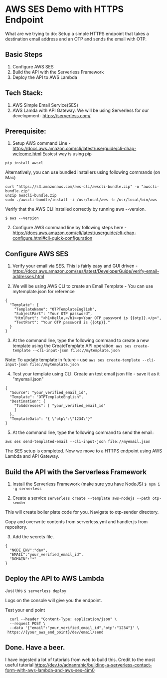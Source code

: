 # AWS SES Demo with HTTPS Endpoint

What are we trying to do: Setup a simple HTTPS endpoint that takes a destination email address and an OTP and sends the email with OTP.

## Basic Steps
1. Configure AWS SES
2. Build the API with the Serverless Framework
3. Deploy the API to AWS Lambda

## Tech Stack:
1. AWS Simple Email Service(SES)
2. AWS Lamda with API Gateway. We will be using Serverless for our development- https://serverless.com/

## Prerequisite: 
1. Setup AWS command Line - https://docs.aws.amazon.com/cli/latest/userguide/cli-chap-welcome.html
Easiest way is using pip

`pip install awscl`

Alternatively, you can use bundled installers using following commands (on Mac)
```
curl "https://s3.amazonaws.com/aws-cli/awscli-bundle.zip" -o "awscli-bundle.zip"
unzip awscli-bundle.zip
sudo ./awscli-bundle/install -i /usr/local/aws -b /usr/local/bin/aws
```
Verify that the AWS CLI installed correctly by running aws --version.

```$ aws --version```

2. Configure AWS command line by following steps here - https://docs.aws.amazon.com/cli/latest/userguide/cli-chap-configure.html#cli-quick-configuration

## Configure AWS SES
1. Verify your email via SES. This is fairly easy and GUI driven - https://docs.aws.amazon.com/ses/latest/DeveloperGuide/verify-email-addresses.html

2. We will be using AWS CLI to create an Email Template - You can use mytemplate.json for reference

```
{
  "Template": {
    "TemplateName": "OTPTemplateEnglish",
    "SubjectPart": "Your OTP password",
    "HtmlPart": "<h1>Hello,</h1><p>Your OTP password is {{otp}}.</p>",
    "TextPart": "Your OTP password is {{otp}}."
  }
}
```
3. At the command line, type the following command to create a new template using the CreateTemplate API operation: 
`aws ses create-template --cli-input-json file://mytemplate.json`

Note: To update template in future - use `aws ses create-template --cli-input-json file://mytemplate.json` 

4. Test your template using CLI. Create an test email json file - save it as it "myemail.json"

````
{
  "Source": "your_verified_email_id",
  "Template": "OTPTemplateEnglish",
  "Destination": {
    "ToAddresses": [ "your_verified_email_id"
    ]
  },
  "TemplateData": "{ \"otp\":\"1234\"}"
}
````
5. At the command line, type the following command to send the email:

````aws ses send-templated-email --cli-input-json file://myemail.json````

The SES setup is completed. Now we move to a HTTPS endpoint using AWS Lambda and API Gateway.

## Build the API with the Serverless Framework

1.  Install the Serverless Framework (make sure you have NodeJS)
`$ npm i -g serverless`

2. Create a service
`serverless create --template aws-nodejs --path otp-sender`

This will create boiler plate code for you. Navigate to otp-sender directory.

Copy and overwrite contents from serverless.yml and handler.js from repository.

3. Add the secrets file.
```
{
  "NODE_ENV":"dev",
  "EMAIL":"your_verified_email_id",
  "DOMAIN":"*"
}
````

## Deploy the API to AWS Lambda
Just this
`$ serverless deploy`

Logs on the console will give you the endpoint.

Test your end point 

````
  curl --header "Content-Type: application/json" \
  --request POST \
  --data '{"email":"your_verified_email_id","otp":"1234"}' \
 https://{your_aws_end_point}/dev/email/send
 ````
 
 ## Done. Have a beer.

I have ingested a lot of tutorials from web to build this. Credit to the most useful tutorial
https://dev.to/adnanrahic/building-a-serverless-contact-form-with-aws-lambda-and-aws-ses-4jm0
